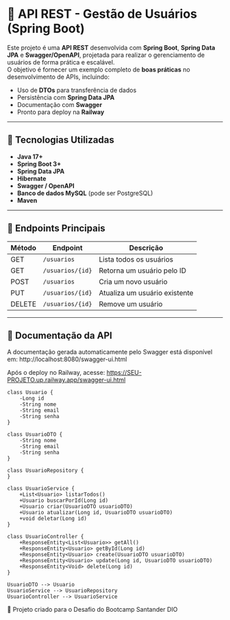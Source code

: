 # 📌 API REST - Gestão de Usuários (Spring Boot)

Este projeto é uma **API REST** desenvolvida com **Spring Boot**, **Spring Data JPA** e **Swagger/OpenAPI**, projetada para realizar o gerenciamento de usuários de forma prática e escalável.  
O objetivo é fornecer um exemplo completo de **boas práticas** no desenvolvimento de APIs, incluindo:
- Uso de **DTOs** para transferência de dados
- Persistência com **Spring Data JPA**
- Documentação com **Swagger**
- Pronto para deploy na **Railway**

---

## 🚀 Tecnologias Utilizadas
- **Java 17+**
- **Spring Boot 3+**
- **Spring Data JPA**
- **Hibernate**
- **Swagger / OpenAPI**
- **Banco de dados MySQL** (pode ser PostgreSQL)
- **Maven**

---

## 📜 Endpoints Principais

| Método | Endpoint       | Descrição |
|--------|---------------|-----------|
| GET    | `/usuarios`   | Lista todos os usuários |
| GET    | `/usuarios/{id}` | Retorna um usuário pelo ID |
| POST   | `/usuarios`   | Cria um novo usuário |
| PUT    | `/usuarios/{id}` | Atualiza um usuário existente |
| DELETE | `/usuarios/{id}` | Remove um usuário |

---

## 📘 Documentação da API
A documentação gerada automaticamente pelo Swagger está disponível em:
http://localhost:8080/swagger-ui.html


Após o deploy no Railway, acesse:
https://SEU-PROJETO.up.railway.app/swagger-ui.html


    class Usuario {
        -Long id
        -String nome
        -String email
        -String senha
    }

    class UsuarioDTO {
        -String nome
        -String email
        -String senha
    }

    class UsuarioRepository {
    }

    class UsuarioService {
        +List<Usuario> listarTodos()
        +Usuario buscarPorId(Long id)
        +Usuario criar(UsuarioDTO usuarioDTO)
        +Usuario atualizar(Long id, UsuarioDTO usuarioDTO)
        +void deletar(Long id)
    }

    class UsuarioController {
        +ResponseEntity<List<Usuario>> getAll()
        +ResponseEntity<Usuario> getById(Long id)
        +ResponseEntity<Usuario> create(UsuarioDTO usuarioDTO)
        +ResponseEntity<Usuario> update(Long id, UsuarioDTO usuarioDTO)
        +ResponseEntity<Void> delete(Long id)
    }

    UsuarioDTO --> Usuario
    UsuarioService --> UsuarioRepository
    UsuarioController --> UsuarioService

    

💬 Projeto criado para o Desafio do Bootcamp Santander DIO

